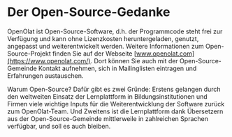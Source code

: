 # Der Open-Source-Gedanke

OpenOlat ist Open-Source-Software, d.h. der Programmcode steht frei zur Verfügung und kann ohne Lizenzkosten heruntergeladen, genutzt, angepasst und weiterentwickelt werden. Weitere Informationen zum Open-Source-Projekt finden Sie auf der Webseite [www.openolat.com](https://www.openolat.com/). Dort können Sie auch mit der Open-Source-Gemeinde Kontakt aufnehmen, sich in Mailinglisten eintragen und Erfahrungen austauschen.

Warum Open-Source? Dafür gibt es zwei Gründe: Erstens gelangen durch den weltweiten Einsatz der Lernplattform in Bildungsinstitutionen und Firmen viele wichtige Inputs für die Weiterentwicklung der Software zurück zum OpenOlat-Team. Und Zweitens ist die Lernplattform dank Übersetzern aus der Open-Source-Gemeinde mittlerweile in zahlreichen Sprachen verfügbar, und soll es auch bleiben.

